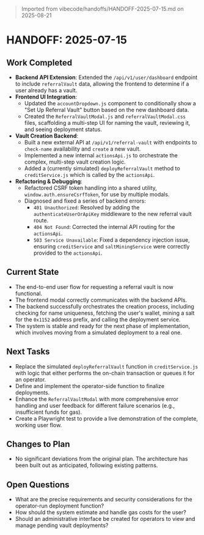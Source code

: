 > Imported from vibecode/handoffs/HANDOFF-2025-07-15.md on 2025-08-21

# HANDOFF: 2025-07-15

## Work Completed
- **Backend API Extension**: Extended the `/api/v1/user/dashboard` endpoint to include `referralVault` data, allowing the frontend to determine if a user already has a vault.
- **Frontend UI Integration**: 
    - Updated the `accountDropdown.js` component to conditionally show a "Set Up Referral Vault" button based on the new dashboard data.
    - Created the `ReferralVaultModal.js` and `referralVaultModal.css` files, scaffolding a multi-step UI for naming the vault, reviewing it, and seeing deployment status.
- **Vault Creation Backend**:
    - Built a new external API at `/api/v1/referral-vault` with endpoints to `check-name` availability and `create` a new vault.
    - Implemented a new internal `actionsApi.js` to orchestrate the complex, multi-step vault creation logic.
    - Added a (currently simulated) `deployReferralVault` method to `creditService.js` which is called by the `actionsApi`.
- **Refactoring & Debugging**:
    - Refactored CSRF token handling into a shared utility, `window.auth.ensureCsrfToken`, for use by multiple modals.
    - Diagnosed and fixed a series of backend errors:
        - `401 Unauthorized`: Resolved by adding the `authenticateUserOrApiKey` middleware to the new referral vault route.
        - `404 Not Found`: Corrected the internal API routing for the `actionsApi`.
        - `503 Service Unavailable`: Fixed a dependency injection issue, ensuring `creditService` and `saltMiningService` were correctly provided to the `actionsApi`.

## Current State
- The end-to-end user flow for requesting a referral vault is now functional.
- The frontend modal correctly communicates with the backend APIs.
- The backend successfully orchestrates the creation process, including checking for name uniqueness, fetching the user's wallet, mining a salt for the `0x1152` address prefix, and calling the deployment service.
- The system is stable and ready for the next phase of implementation, which involves moving from a simulated deployment to a real one.

## Next Tasks
- Replace the simulated `deployReferralVault` function in `creditService.js` with logic that either performs the on-chain transaction or queues it for an operator.
- Define and implement the operator-side function to finalize deployments.
- Enhance the `ReferralVaultModal` with more comprehensive error handling and user feedback for different failure scenarios (e.g., insufficient funds for gas).
- Create a Playwright test to provide a live demonstration of the complete, working user flow.

## Changes to Plan
- No significant deviations from the original plan. The architecture has been built out as anticipated, following existing patterns.

## Open Questions
- What are the precise requirements and security considerations for the operator-run deployment function?
- How should the system estimate and handle gas costs for the user?
- Should an administrative interface be created for operators to view and manage pending vault deployments? 